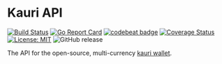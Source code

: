 # Kauri API

[![Build Status](https://travis-ci.org/Encrypt-S/kauri-api.svg?branch=v1.0.0-kauri)](https://travis-ci.org/Encrypt-S/kauri-api)
[![Go Report Card](https://goreportcard.com/badge/github.com/Encrypt-S/kauri-api)](https://goreportcard.com/report/github.com/Encrypt-S/kauri-api)
[![codebeat badge](https://codebeat.co/badges/78062044-f809-4b89-9195-2c4d398ad8ac)](https://codebeat.co/projects/github-com-encrypt-s-kauri-api-v1-0-0-kauri)
[![Coverage Status](https://coveralls.io/repos/github/Encrypt-S/kauri-api/badge.svg?branch=v1.0.0-kauri)](https://coveralls.io/github/Encrypt-S/kauri-api?branch=v1.0.0-kauri)
[![License: MIT](https://img.shields.io/badge/License-MIT-blue.svg)](https://opensource.org/licenses/MIT)
![GitHub release](https://img.shields.io/github/release/Encrypt-S/kauri-wallet.svg)

The API for the open-source, multi-currency [kauri wallet](https://github.com/Encrypt-S/kauri-wallet).
